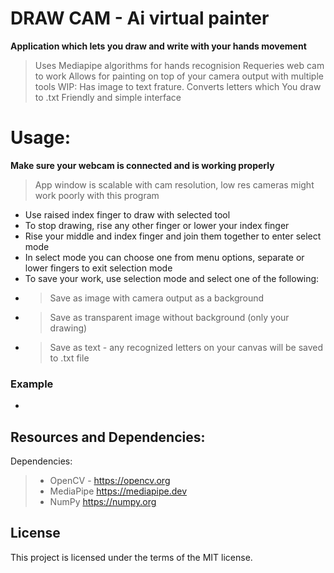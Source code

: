 # DRAW CAM - Ai virtual painter
**Application which lets you draw and write with your hands movement**
> Uses Mediapipe algorithms for hands recognision 
> Requeries web cam to work
> Allows for painting on top of your camera output with multiple tools
> WIP: Has image to text frature. Converts letters which You draw to .txt
> Friendly and simple interface

# Usage:
**Make sure your webcam is connected and is working properly**
> App window is scalable with cam resolution, low res cameras might work poorly with this program
- Use raised index finger to draw with selected tool
- To stop drawing, rise any other finger or lower your index finger
- Rise your middle and index finger and join them together to enter select mode 
- In select mode you can choose one from menu options, separate or lower fingers to exit selection mode
- To save your work, use selection mode and select one of the following: 
- > Save as image with camera output as a background
- > Save as transparent image without background (only your drawing)
- > Save as text - any recognized letters on your canvas will be saved to .txt file

### Example
-

## Resources and Dependencies:
 Dependencies:
> - OpenCV - https://opencv.org 
> - MediaPipe https://mediapipe.dev
> - NumPy https://numpy.org 


## License 
This project is licensed under the terms of the MIT license.